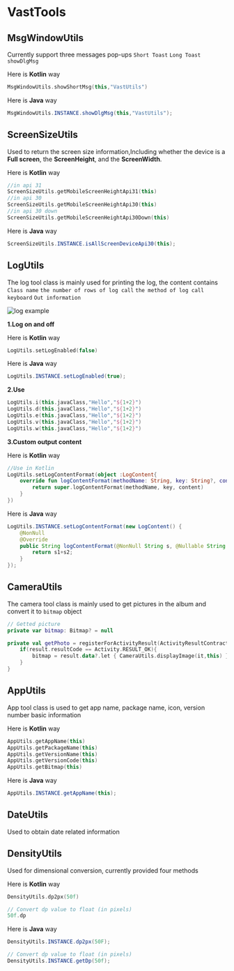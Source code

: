 # VastTools

## MsgWindowUtils

Currently support three messages pop-ups `Short Toast` `Long Toast` `showDlgMsg`

Here is **Kotlin** way

```kotlin
MsgWindowUtils.showShortMsg(this,"VastUtils")
```

Here is **Java** way

```java
MsgWindowUtils.INSTANCE.showDlgMsg(this,"VastUtils");
```

## ScreenSizeUtils

Used to return the screen size information,Including whether the device is a **Full screen**, the **ScreenHeight**, and the **ScreenWidth**.

Here is **Kotlin** way

```kotlin
//in api 31
ScreenSizeUtils.getMobileScreenHeightApi31(this)
//in api 30
ScreenSizeUtils.getMobileScreenHeightApi30(this)
//in api 30 down
ScreenSizeUtils.getMobileScreenHeightApi30Down(this)
```

Here is **Java** way

```java
ScreenSizeUtils.INSTANCE.isAllScreenDeviceApi30(this);
```

## LogUtils

The log tool class is mainly used for printing the log, the content contains `Class name` `the number of rows of log call` `the method of log call` `keyboard` `Out information`

![log example](https://img-blog.csdnimg.cn/e5e2c730d428481fba80a41f8c126af6.png?x-oss-process=image/watermark,type_ZHJvaWRzYW5zZmFsbGJhY2s,shadow_50,text_Q1NETiBA56CB5LiK5aSP6Zuo,size_20,color_FFFFFF,t_70,g_se,x_16)

**1.Log on and off**

Here is **Kotlin** way

```kotlin
LogUtils.setLogEnabled(false)
```

Here is **Java** way

```java
LogUtils.INSTANCE.setLogEnabled(true);
```

**2.Use**

```kotlin
LogUtils.i(this.javaClass,"Hello","${1+2}")
LogUtils.d(this.javaClass,"Hello","${1+2}")
LogUtils.e(this.javaClass,"Hello","${1+2}")
LogUtils.v(this.javaClass,"Hello","${1+2}")
LogUtils.w(this.javaClass,"Hello","${1+2}")
```

**3.Custom output content**

Here is **Kotlin** way

```kotlin
//Use in Kotlin
LogUtils.setLogContentFormat(object :LogContent{
    override fun logContentFormat(methodName: String, key: String?, content: String?): String {
        return super.logContentFormat(methodName, key, content)
    }
})

```

Here is **Java** way

```java
LogUtils.INSTANCE.setLogContentFormat(new LogContent() {
    @NonNull
    @Override
    public String logContentFormat(@NonNull String s, @Nullable String s1, @Nullable String s2) {
        return s1+s2;
    }
});
```

## CameraUtils

The camera tool class is mainly used to get pictures in the album and convert it to `bitmap` object

```kotlin
// Getted picture
private var bitmap: Bitmap? = null

private val getPhoto = registerForActivityResult(ActivityResultContracts.StartActivityForResult()){ result->
    if(result.resultCode == Activity.RESULT_OK){
        bitmap = result.data?.let { CameraUtils.displayImage(it,this) }
    }
}
```

## AppUtils

App tool class is used to get app name, package name, icon, version number basic information

Here is **Kotlin** way

```kotlin
AppUtils.getAppName(this)
AppUtils.getPackageName(this)
AppUtils.getVersionName(this)
AppUtils.getVersionCode(this)
AppUtils.getBitmap(this)
```

Here is **Java** way

```java
AppUtils.INSTANCE.getAppName(this);
```

## DateUtils

Used to obtain date related information

## DensityUtils

Used for dimensional conversion, currently provided four methods

Here is **Kotlin** way

```kotlin
DensityUtils.dp2px(50f)

// Convert dp value to float (in pixels)
50f.dp
```

Here is **Java** way

```java
DensityUtils.INSTANCE.dp2px(50F);

// Convert dp value to float (in pixels)
DensityUtils.INSTANCE.getDp(50f);
```